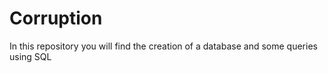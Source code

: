 # Corruption
In this repository you will find the creation of a database
and some queries using SQL 

